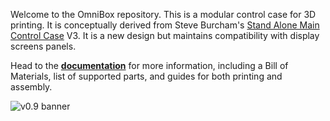 Welcome to the OmniBox repository. This is a modular control case for 3D printing. It is conceptually derived from Steve Burcham's [Stand Alone Main Control Case](https://www.thingiverse.com/thing:3999751) V3. It is a new design but maintains compatibility with display screens panels.

Head to the **[documentation](https://jon-harper.github.io/OmniBox)** for more information, including a Bill of Materials, list of supported parts, and guides for both printing and assembly.

![v0.9 banner](../../raw/main/docs/img/gallery_0.9/big_bird_banner.png)
